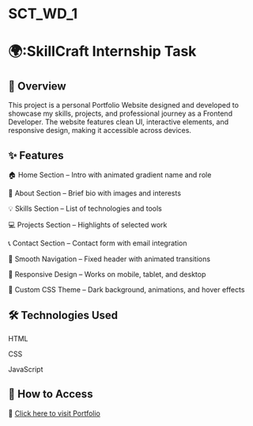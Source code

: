 # SCT\_WD\_1

# 🌍:SkillCraft Internship Task

## 📝 Overview

This project is a personal Portfolio Website designed and developed to showcase my skills, projects, and professional journey as a Frontend Developer. The website features clean UI, interactive elements, and responsive design, making it accessible across devices.



## ✨ Features

🏠 Home Section – Intro with animated gradient name and role



👤 About Section – Brief bio with images and interests



💡 Skills Section – List of technologies and tools



💻 Projects Section – Highlights of selected work



📞 Contact Section – Contact form with email integration



🧭 Smooth Navigation – Fixed header with animated transitions



📱 Responsive Design – Works on mobile, tablet, and desktop



🎨 Custom CSS Theme – Dark background, animations, and hover effects



## 🛠️ Technologies Used

HTML



CSS



JavaScript



## 🚀 How to Access


🔗 [Click here to visit Portfolio](https://fejoejs.github.io/SCT_WD_1/)



